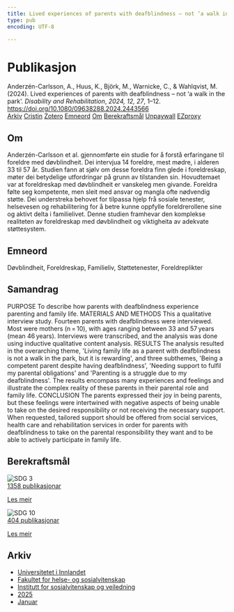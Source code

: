 ```yaml
---
title: Lived experiences of parents with deafblindness – not ‘a walk in the park’
type: pub
encoding: UTF-8

---
```

<h1>Publikasjon</h1>
<article id="csl-bib-container-SDQINH5X" class="csl-bib-container">
  <div class="csl-bib-body"> <div class="csl-entry">Anderzén-Carlsson, A., Huus, K., Björk, M., Warnicke, C., &#38; Wahlqvist, M. (2024). Lived experiences of parents with deafblindness – not ‘a walk in the park’. <i>Disability and Rehabilitation</i>, <i>2024, 12, 27</i>, 1–12. <a href="https://doi.org/10.1080/09638288.2024.2443566">https://doi.org/10.1080/09638288.2024.2443566</a></div> </div>
  <div class="csl-bib-buttons">
    <a href="#taxonomy-article-SDQINH5X" alt="archive" class="csl-bib-button">Arkiv</a>
    <a href="https://app.cristin.no/results/show.jsf?id=2340869" alt="Cristin" class="csl-bib-button">Cristin</a>
    <a href="http://zotero.org/groups/5881554/items/SDQINH5X" alt="Zotero" class="csl-bib-button">Zotero</a>
    <a href="#keywords-article-SDQINH5X" alt="keywords" class="csl-bib-button">Emneord</a>
    <a href="#about-article-SDQINH5X" alt="about_pub" class="csl-bib-button">Om</a>
    <a href="#sdg-article-SDQINH5X" alt="sdg" class="csl-bib-button">Berekraftsmål</a>
    <a href="https://doi.org/10.1080/09638288.2024.2443566" alt="Unpaywall" class="csl-bib-button">Unpaywall</a>
    <a href="https://doi.org/10.1080/09638288.2024.2443566" alt="EZproxy" class="csl-bib-button">EZproxy</a>
  </div>
  <div id="csl-bib-meta-container-SDQINH5X"></div>
</article>
<div id="csl-bib-meta-SDQINH5X" class="csl-bib-meta">
  <article id="about-article-SDQINH5X" class="about_pub-article">
    <h1>Om</h1>
    Anderzén-Carlsson et al. gjennomførte ein studie for å forstå erfaringane til foreldre med døvblindheit. Dei intervjua 14 foreldre, mest mødre, i alderen 33 til 57 år. Studien fann at sjølv om desse foreldra finn glede i foreldreskap, møter dei betydelige utfordringar på grunn av tilstanden sin. Hovudtemaet var at foreldreskap med døvblindheit er vanskeleg men givande. Foreldra følte seg kompetente, men sleit med ansvar og mangla ofte nødvendig støtte. Dei understreka behovet for tilpassa hjelp frå sosiale tenester, helsevesen og rehabilitering for å betre kunne oppfylle foreldrerollene sine og aktivt delta i familielivet. Denne studien framhevar den komplekse realiteten av foreldreskap med døvblindheit og viktigheita av adekvate støttesystem.
  </article>
  <article id="keywords-article-SDQINH5X" class="keywords-article">
    <h1>Emneord</h1>
    Døvblindheit, Foreldreskap, Familieliv, Støttetenester, Foreldreplikter
  </article>
  <article id="abstract-article-SDQINH5X" class="abstract-article">
    <h1>Samandrag</h1>
    PURPOSE To describe how parents with deafblindness experience parenting and family life. MATERIALS AND METHODS This a qualitative interview study. Fourteen parents with deafblindness were interviewed. Most were mothers (n = 10), with ages ranging between 33 and 57 years (mean 46 years). Interviews were transcribed, and the analysis was done using inductive qualitative content analysis. RESULTS The analysis resulted in the overarching theme, 'Living family life as a parent with deafblindness is not a walk in the park, but it is rewarding', and three subthemes, 'Being a competent parent despite having deafblindness', 'Needing support to fulfil my parental obligations' and 'Parenting is a struggle due to my deafblindness'. The results encompass many experiences and feelings and illustrate the complex reality of these parents in their parental role and family life. CONCLUSION The parents expressed their joy in being parents, but these feelings were intertwined with negative aspects of being unable to take on the desired responsibility or not receiving the necessary support. When requested, tailored support should be offered from social services, health care and rehabilitation services in order for parents with deafblindness to take on the parental responsibility they want and to be able to actively participate in family life.
  </article>
  <article id="sdg-article-SDQINH5X" class="sdg-article">
    <h1>Berekraftsmål</h1>
    <div class="sdg-container"><div id="sdg3" class="sdg">
        <img src="{{< params subfolder >}}images/sdg/sdg03_nn.png" class="image" alt="SDG 3">
        <div class="sdg-overlay">
          <a href="{{< params subfolder >}}nn/archive/?sdg=3#archive" class="sdg-publication-count"><span>1358</span> publikasjonar</a>
          <p><a href="https://fn.no/om-fn/fns-baerekraftsmaal/god-helse-og-livskvalitet?lang=nno-NO" class="sdg-read-more">Les meir</a></p>
        </div>
      </div> <div id="sdg10" class="sdg">
        <img src="{{< params subfolder >}}images/sdg/sdg10_nn.png" class="image" alt="SDG 10">
        <div class="sdg-overlay">
          <a href="{{< params subfolder >}}nn/archive/?sdg=10#archive" class="sdg-publication-count"><span>404</span> publikasjonar</a>
          <p><a href="https://fn.no/om-fn/fns-baerekraftsmaal/mindre-ulikhet?lang=nno-NO" class="sdg-read-more">Les meir</a></p>
        </div>
      </div></div>
  </article>
  <article id="taxonomy-article-SDQINH5X" class="taxonomy-article">
    <h1>Arkiv</h1>
    <ul>
      <li><a href="{{< params subfolder >}}nn/archive/?key=3DCRN523">Universitetet i Innlandet</a></li>
      <li><a href="{{< params subfolder >}}nn/archive/?key=IDKFS3MX">Fakultet for helse- og sosialvitenskap</a></li>
      <li><a href="{{< params subfolder >}}nn/archive/?key=CU4VFGCV">Institutt for sosialvitenskap og veiledning</a></li>
      <li><a href="{{< params subfolder >}}nn/archive/?key=K2W6R8TG">2025</a></li>
      <li><a href="{{< params subfolder >}}nn/archive/?key=7KEIMTAM">Januar</a></li>
    </ul>
  </article>
</div>
